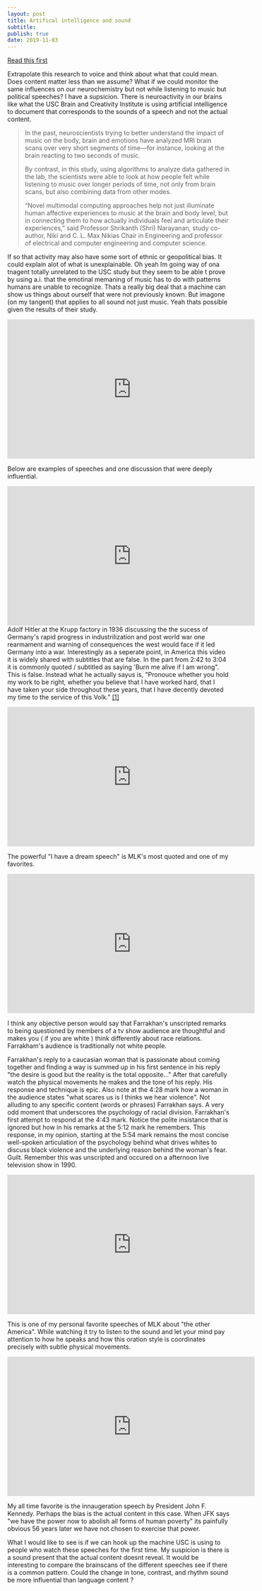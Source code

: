 ```yaml
---
layout: post
title: Artifical intelligence and sound
subtitle: 
publish: true
date: 2019-11-03
---
```

<a href="https://viterbischool.usc.edu/news/2019/10/why-music-makes-us-feel-according-to-ai/">Read this first</a>


Extrapolate this research to voice and think about what that could mean. Does content matter less than we assume?
What if we could monitor the same influences on our neurochemistry but not while listening to music but political speeches? 
I have a supsicion. There is neuroactivity in our brains like what the USC Brain and Creativity Institute is using artificial intelligence to document that corresponds to the sounds of a speech and not the actual content.
<blockquote>In the past, neuroscientists trying to better understand the impact of music on the body, brain and emotions have analyzed MRI brain scans over very short segments of time—for instance, looking at the brain reacting to two seconds of music.

By contrast, in this study, using algorithms to analyze data gathered in the lab, the scientists were able to look at how people felt while listening to music over longer periods of time, not only from brain scans, but also combining data from other modes.

“Novel multimodal computing approaches help not just illuminate human affective experiences to music at the brain and body level, but in connecting them to how actually individuals feel and articulate their experiences,” said Professor Shrikanth (Shri) Narayanan, study co-author, Niki and C. L. Max Nikias Chair in Engineering and professor of electrical and computer engineering and computer science.</blockquote>

If so that activity may also have some sort of ethnic or geopolitical bias.
It could explain alot of what is unexplainable. Oh yeah Im going way of ona tnagent totally unrelated to the USC study but they seem to be able t prove by using a.i. that the emotinal memaning of music has to do with patterns humans are unable to recognize. Thats a really big deal that a machine can show us things about ourself that were not previously known. But imagone (on my tangent) that applies to all sound not just music. Yeah thats possible given the results of their study.
<p>
<iframe width="560" height="315" src="https://www.youtube.com/embed/8jxVVO_3LWE?controls=0" frameborder="0" allow="accelerometer; autoplay; encrypted-media; gyroscope; picture-in-picture" allowfullscreen></iframe>

Below are examples of speeches  and one discussion that were deeply influential.


<iframe width="560" height="315" src="https://www.youtube.com/embed/FJ3N_2r6R-o?controls=0" frameborder="0" allow="accelerometer; autoplay; encrypted-media; gyroscope; picture-in-picture" allowfullscreen></iframe>
Adolf Hitler at the Krupp factory in 1936 discussing the the sucess of Germany's rapid progress in industrilization and post world war one rearmament and warning of consequences the west would face if it led Germany into a war.
Interestingly as a seperate point, in America this video it is widely shared with subtitles that are false. In the part from 2:42 to 3:04 it is commonly quoted / subtitled as saying 'Burn me alive if I am wrong". This is false. Instead what he actually sayus is,
"Pronouce whether you hold my work to be right, whether you believe that I have worked hard, that I have taken your side throughout these years, that I have decently devoted my time to the service of this Volk." <a href="https://ia601700.us.archive.org/26/items/AdolfHitlerCollectionOfSpeeches19221945/Adolf%20Hitler%20-%20Collection%20of%20Speeches%201922-1945.pdf">[1]</a> 
<p>
  <iframe width="560" height="315" src="https://www.youtube.com/embed/vP4iY1TtS3s?controls=0" frameborder="0" allow="accelerometer; autoplay; encrypted-media; gyroscope; picture-in-picture" allowfullscreen></iframe>
<p>
  The powerful "I have a dream speech" is MLK's most quoted and one of my favorites.
  <p>
<iframe width="560" height="315" src="https://www.youtube.com/embed/Epjb-A6vOhQ?controls=0" frameborder="0" allow="accelerometer; autoplay; encrypted-media; gyroscope; picture-in-picture" allowfullscreen></iframe>
  <p>
I think any objective person would say that Farrakhan's unscripted remarks to being questioned by members of a tv show audience are thoughtful and makes you ( if you are white ) think differently about race relations. Farrakham's audience is traditionally not white people. 
 <p>
 Farrakhan's reply to a caucasian woman that is passionate about coming together and finding a way is summed up in his first sentence in his reply "the desire is good but the reality is the total opposite..." After that carefully watch the physical movements he makes and the tone of his reply. His response and technique is epic.
 Also note at the 4:28 mark how a woman in the audience states "what scares us is I thinks we hear violence". Not alluding to any specific content (words or phrases) Farrakhan says.  A very odd moment that underscores the psychology of racial division. Farrakhan's first attempt to respond at the 4:43 mark. Notice the polite insistance that is ignored but how in his remarks at the 5:12 mark he remembers. This response, in my opinion, starting at the 5:54 mark remains the most concise well-spoken articulation of the psychology behind what drives whites to discuss black violence and the underlying reason behind the woman's fear. Guilt.
 Remember this was unscripted and occured on a afternoon live television show in 1990.
 <p>
 <iframe width="560" height="315" src="https://www.youtube.com/embed/dOWDtDUKz-U?controls=0" frameborder="0" allow="accelerometer; autoplay; encrypted-media; gyroscope; picture-in-picture" allowfullscreen></iframe>
  <p>
 This is one of my personal favorite speeches of MLK about "the other America". While watching it try to listen to the sound and let your mind pay attention to how he speaks and how this oration style is coordinates precisely with subtle physical movements.
  <p>  
    <iframe width="560" height="315" src="https://www.youtube.com/embed/PEC1C4p0k3E?controls=0" frameborder="0" allow="accelerometer; autoplay; encrypted-media; gyroscope; picture-in-picture" allowfullscreen></iframe>
<p> My all time favorite is the innaugeration speech by President John F. Kennedy. Perhaps the bias is the actual content in this case. When JFK says "we have the power now to abolish all forms of human poverty" its painfully obvious 56 years later we have not chosen to exercise that power. 
 
 What I would like to see is if we can hook up the machine USC is using to people who watch these speeches for the first time. My suspicion is there is a sound present that the actual content doesnt reveal. It would be interesting to compare the brainscans of the different speeches see if there is a common pattern. Could the change in tone, contrast, and rhythm sound be more influential than language content ?
 
 
 
